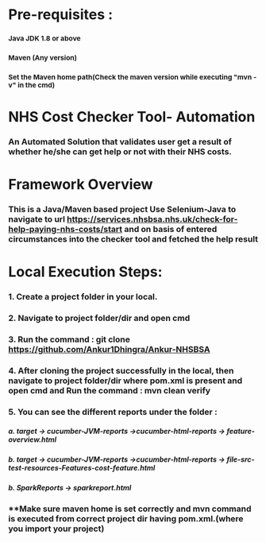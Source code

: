 # Pre-requisites :
### <sub>Java JDK 1.8 or above</sub>
### <sub>Maven (Any version)</sub>
### <sub>Set the Maven home path(Check the maven version while executing "mvn -v" in the cmd)</sub>

# NHS Cost Checker Tool- Automation
### An Automated Solution that validates user get a result of whether he/she can get help or not with their NHS costs.

# Framework Overview 
### This is a Java/Maven based project Use Selenium-Java to navigate to url https://services.nhsbsa.nhs.uk/check-for-help-paying-nhs-costs/start and on basis of entered circumstances into the checker tool and fetched the help result

# Local Execution Steps:
### 1. Create a project folder in your local.
### 2. Navigate to project folder/dir and open cmd
### 3. Run the command : git clone https://github.com/Ankur1Dhingra/Ankur-NHSBSA
### 4. After cloning the project successfully in the local, then navigate to project folder/dir where pom.xml is present and open cmd and Run the command : mvn clean verify
### 5. You can see the different reports under the folder : 
#####      a. target -> cucumber-JVM-reports ->cucumber-html-reports -> feature-overview.html
#####      b. target -> cucumber-JVM-reports ->cucumber-html-reports -> file-src-test-resources-Features-cost-feature.html
#####      b. SparkReports -> sparkreport.html

### **Make sure maven home is set correctly and mvn command is executed from correct project dir having pom.xml.(where you import your project)

